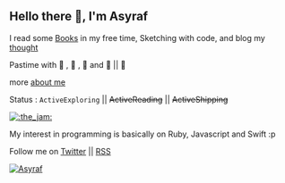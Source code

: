 ## Hello there 👋, I'm Asyraf

I read some <a href="https://asyrafff.com/books/" target="_blank" rel="noopener noreferrer">Books</a> in my free time,  Sketching with code, and blog my <a href="https://asyrafff.com/blog/" target="_blank" rel="noopener noreferrer">thought</a>

Pastime with  , 💎 , 🎹 and 🎸 || 🤘

more <a href="https://asyrafff.com/about/" target="_blank" rel="noopener noreferrer">about me</a>

Status : `ActiveExploring` || ~~ActiveReading~~ || ~~ActiveShipping~~

[![:the_jam:](https://cdn.discordapp.com/emojis/745354525958996138.gif?v=1)](https://asyrafff.com/)

My interest in programming is basically on Ruby, Javascript and Swift :p 

Follow me on [Twitter](https://twitter.com/asyr0f) || [RSS](https://asyrafff.com/feed/)

[![Asyraf](https://raw.githubusercontent.com/J2TEAM/J2TEAM/main/dino.gif)](https://asyrafff.com/)

<!--
**asyraffff/asyraffff** is a ✨ _special_ ✨ repository because its `README.md` (this file) appears on your GitHub profile.

Here are some ideas to get you started:

- 🔭 I’m currently working on ...
- 🌱 I’m currently learning ...
- 👯 I’m looking to collaborate on ...
- 🤔 I’m looking for help with ...
- 💬 Ask me about ...
- 📫 How to reach me: ...
- 😄 Pronouns: ...
- ⚡ Fun fact: ...
-->
